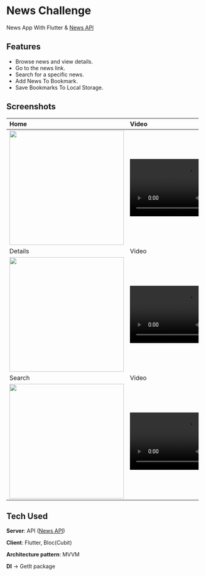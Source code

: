 # News Challenge

News App With Flutter & [News API](https://newsapi.org/)

## Features

- Browse news and view details.
- Go to the news link.
- Search for a specific news.
- Add News To Bookmark.
- Save Bookmarks To Local Storage.

## Screenshots
| Home  | Video  | Bookmark  |
|:----------|:----------|:----------|
| <img src="https://user-images.githubusercontent.com/78942298/228090437-19dd927d-ea7e-4922-bf70-2d65816267c6.jpeg" width=300> | <video src="https://user-images.githubusercontent.com/78942298/228090453-6f7e0454-344b-48d4-affb-2307eb375851.mp4" width=300>| <img src="https://user-images.githubusercontent.com/78942298/230668397-b7519073-1686-4c56-8abf-629948b92052.jpeg" width=300> 
| Details  | Video  | Bookmark  |
| <img src="https://user-images.githubusercontent.com/78942298/230496398-2a6d5f9c-39b9-4eb3-8bd1-51ddc04f822d.jpeg" width=300> | <video src="https://user-images.githubusercontent.com/78942298/230668488-f7720327-cf9f-4c85-b6a0-2befc6abe2e4.mp4" width=300> | <img src="https://user-images.githubusercontent.com/78942298/230668694-ffa31b8c-8f8b-41d6-8422-941c107500a5.jpeg" width=300> 
| Search | Video | Final |
| <img src="https://user-images.githubusercontent.com/78942298/232080732-39ae0f63-5abf-4134-9acc-5473c5873c1c.jpeg" width=300> | <video src="https://user-images.githubusercontent.com/78942298/232083406-f233bd30-6c04-431d-ad5c-9a7ffe05f61a.mp4" width=300> | <img src="https://user-images.githubusercontent.com/78942298/232081825-2011ad94-7459-4ed1-ba5d-6f085730668f.jpeg" width=300> 

## Tech Used
**Server**: API ([News API](https://newsapi.org/))

**Client**: Flutter, Bloc(Cubit)

**Architecture pattern**: MVVM

**DI** -> GetIt package
